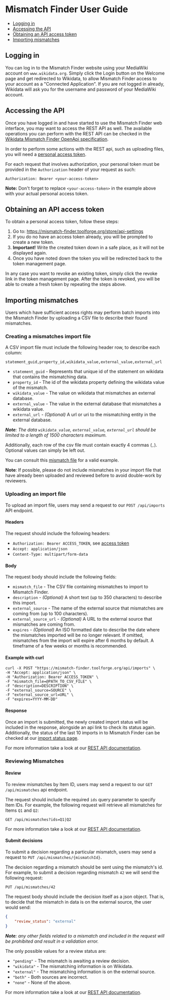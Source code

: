 # Mismatch Finder User Guide

<!-- START doctoc generated TOC please keep comment here to allow auto update -->
<!-- DON'T EDIT THIS SECTION, INSTEAD RE-RUN doctoc TO UPDATE -->

- [Logging in](#login)
- [Accessing the API](#apiAccess)
- [Obtaining an API access token](#apiToken)
- [Importing mismatches](#importing)

<!-- END doctoc generated TOC please keep comment here to allow auto update -->

## Logging in <a id="login"></a>

You can log in to the Mismatch Finder website using your MediaWiki account on `www.wikidata.org`. Simply click the Login button on the Welcome page and get redirected to Wikidata, to allow Mismatch Finder access to your account as a "Connected Application". If you are not logged in already, Wikidata will ask you for the username and password of your MediaWiki account.

## Accessing the API <a id="apiAccess"></a>

Once you have logged in and have started to use the Mismatch Finder web interface, you may want to access the REST API as well. The available operations you can perform with the REST API can be checked in the [Wikidata Mismatch Finder OpenApi specification](https://mismatch-finder.toolforge.org/api-docs/index.html).

In order to perform some actions with the REST api, such as uploading files, you will need a [personal access token](#apiToken).

For each request that involves authorization, your personal token must be provided in the `Authorization` header of your request as such:

```
Authorization: Bearer <your-access-token>
```

**Note:** Don't forget to replace `<your-access-token>` in the example above with your actual personal access token.

## Obtaining an API access token <a id="apiToken"></a>

To obtain a personal access token, follow these steps:

1. Go to: https://mismatch-finder.toolforge.org/store/api-settings
2. If you do no have an access token already, you will be prompted to create a new token.
3. **Important!** Write the created token down in a safe place, as it will not be displayed again.
4. Once you have noted down the token you will be redirected back to the token management page.

In any case you want to revoke an existing token, simply click the revoke link in the token management page. After the token is revoked, you will be able to create a fresh token by repeating the steps above.

## Importing mismatches <a id="importing"></a>

Users which have sufficient access rights may perform batch imports into the Mismatch Finder by uploading a CSV file to describe their found mismatches.

### Creating a mismatches import file

A CSV import file must include the following header row, to describe each column:

```csv
statement_guid,property_id,wikidata_value,external_value,external_url
```

* `statement_guid` - Represents that unique id of the statement on wikidata that contains the mismatching data.
* `property_id` - The id of the wikidata property defining the wikidata value of the mismatch.
* `wikidata_value` - The value on wikidata that mismatches an external database.
* `external_value` - The value in the external database that mismatches a wikidata value.
* `external_url` - _(Optional)_ A url or uri to the mismatching entity in the external database.

_**Note**: The data `wikidata_value`, `external_value`, `external_url` should be limited to a length of 1500 characters maximum._

Additionally, each row of the csv file must contain exactly 4 commas (`,`). Optional values can simply be left out.

You can consult this [mismatch file](exampleMismatchFile.csv) for a valid example.

**Note**: If possible, please do not include mismatches in your import file that have already been uploaded and reviewed before to avoid double-work by reviewers.

### Uploading an import file

To upload an import file, users may send a request to our `POST /api/imports` API endpoint.

#### Headers

The request should include the following headers:
* `Authorization: Bearer ACCESS_TOKEN`, see [access token](#apiAccess)
* `Accept: application/json`
* `Content-Type: multipart/form-data`

#### Body

The request body should include the following fields:
* `mismatch_file` - The CSV file containing mismatches to import to Mismatch Finder.
* `description` - _(Optional)_ A short text (up to 350 characters) to describe this import.
* `external_source` - The name of the external source that mismatches are coming from (up to 100 characters).
* `external_source_url` - _(Optional)_ A URL to the external source that mismatches are coming from.
* `expires` - _(Optional)_ An ISO formatted date to describe the date where the mismatches imported will be no longer relevant. If omitted, mismatches from the import will expire after 6 months by default. A timeframe of a few weeks or months is recommended.

#### Example with curl

```
curl -X POST "https://mismatch-finder.toolforge.org/api/imports" \
-H "Accept: application/json" \
-H "Authorization: Bearer ACCESS_TOKEN" \
-F "mismatch_file=@PATH_TO_CSV_FILE" \
-F "description=DESCRIPTION" \
-F "external_source=SOURCE" \
-F "external_source_url=URL" \
-F "expires=YYYY-MM-DD"
```

#### Response

Once an import is submitted, the newly created import status will be included in the response, alongside an api link to check its status again. Additionally, the status of the last 10 imports in to Mismatch Finder can be checked at our [import status page](https://mismatch-finder.toolforge.org/store/imports).

For more information take a look at our [REST API documentation](https://mismatch-finder.toolforge.org/api-docs/index.html#/store/post_imports).

### Reviewing Mismatches


#### Review

To review mismatches by Item ID, users may send a request to our `GET /api/mismatches` api endpoint.

The request should include the required `ids` query parameter to specify Item IDs. For example, the following request will retrieve all mismatches for Items `Q1` and `Q2`:

```
GET /api/mismatches?ids=Q1|Q2
```

For more information take a look at our [REST API documentation](https://mismatch-finder.toolforge.org/api-docs/index.html#/store/get_mismatches).

#### Submit decisions

To submit a decision regarding a particular mismatch, users may send a request to `PUT /api/mismatches/{mismatchId}`.

The decision regarding a mismatch should be sent using the mismatch's id. For example, to submit a decision regarding mismatch `42` we will send the following request:

```
PUT /api/mismatches/42
```

The request body should include the decision itself as a json object. That is, to decide that the mismatch in data is on the external source, the user would send:

```json
{
    "review_status": "external"
}
```

_**Note**: any other fields related to a mismatch and included in the request will be prohibited and result in a validation error._

The only possible values for a review status are:

- `"pending"` - The mismatch is awaiting a review decision.
- `"wikidata"` - The mismatching information is on Wikidata.
- `"external"` - The mismatching information is on the external source.
- `"both"` - Both sources are incorrect.
- `"none"` - None of the above.

For more information take a look at our [REST API documentation](https://mismatch-finder.toolforge.org/api-docs/index.html#/store/put_mismatches__mismatchId_).

